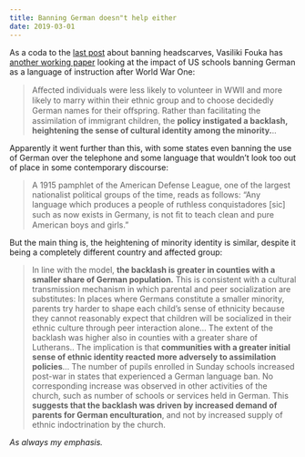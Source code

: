 ```yaml
---
title: Banning German doesn"t help either
date: 2019-03-01
---
```


<!--kg-card-begin: html--><p>As a coda to the <a href="https://joshnicholas.com/what-happens-when-you-ban-headscarves/">last post</a> about banning headscarves, Vasiliki Fouka has <a href="https://vfouka.people.stanford.edu/sites/g/files/sbiybj4871/f/backlashjan2019.pdf" target="_blank" rel="noopener noreferrer">another working paper</a> looking at the impact of US schools banning German as a language of instruction after World War One:</p>
<blockquote><p>Aﬀected individuals were less likely to volunteer in WWII and more likely to marry within their ethnic group and to choose decidedly German names for their oﬀspring. Rather than facilitating the assimilation of immigrant children, the <strong>policy instigated a backlash, heightening the sense of cultural identity among the minority.</strong>..</p>
</blockquote>
<p>Apparently it went further than this, with some states even banning the use of German over the telephone and some language that wouldn&#8217;t look too out of place in some contemporary discourse:</p>
<blockquote><p>A 1915 pamphlet of the American Defense League, one of the largest nationalist political groups of the time, reads as follows: “Any language which produces a people of ruthless conquistadores [sic] such as now exists in Germany, is not ﬁt to teach clean and pure American boys and girls.”</p>
</blockquote>
<p>But the main thing is, the heightening of minority identity is similar, despite it being a completely different country and affected group:</p>
<blockquote><p>In line with the model, <strong>the backlash is greater in counties with a smaller share of German population.</strong> This is consistent with a cultural transmission mechanism in which parental and peer socialization are substitutes: In places where Germans constitute a smaller minority, parents try harder to shape each child’s sense of ethnicity because they cannot reasonably expect that children will be socialized in their ethnic culture through peer interaction alone&#8230; The extent of the backlash was higher also in counties with a greater share of Lutherans.. The implication is that <strong>communities with a greater initial sense of ethnic identity reacted more adversely to assimilation policies</strong>&#8230; The number of pupils enrolled in Sunday schools increased post-war in states that experienced a German language ban. No corresponding increase was observed in other activities of the church, such as number of schools or services held in German. This <strong>suggests that the backlash was driven by increased demand of parents for German enculturation</strong>, and not by increased supply of ethnic indoctrination by the church.</p>
</blockquote>
<p><em></em></p>
<p><em>As always my emphasis.</em></p>
<!--kg-card-end: html-->